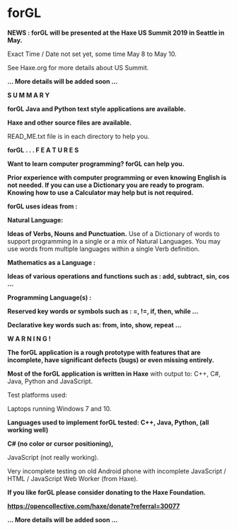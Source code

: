 # forGL

**NEWS :  forGL will be presented at the Haxe US Summit 2019 in Seattle in May.**

Exact Time / Date not set yet, some time May 8 to May 10.

See Haxe.org for more details about US Summit.

**... More details will be added soon ...**

**S U M M A R Y**

**forGL Java and Python text style applications are available.**

**Haxe and other source files are available.**

READ_ME.txt file is in each directory to help you.

**forGL . . . F E A T U R E S**

**Want to learn computer programming? forGL can help you.**

**Prior experience with computer programming or even knowing English is not needed. If you can use a Dictionary you are ready to program. Knowing how to use a Calculator may help but is not required.**

**forGL uses ideas from :**

**Natural Language:** 

**Ideas of Verbs, Nouns and Punctuation.** Use of a Dictionary of words to support programming in a single or a mix of Natural Languages. You may use words from multiple languages within a single Verb definition.

**Mathematics as a Language :**

**Ideas of various operations and functions such as : add, subtract, sin, cos ...**

**Programming Language(s) :** 

**Reserved key words or symbols such as : =, !=, if, then, while ...**

**Declarative key words such as: from, into, show, repeat ...**


**W A R N I N G !**

**The forGL application is a rough prototype with features that are incomplete, have significant defects (bugs) or even missing entirely.**

**Most of the forGL application is written in Haxe** with output to: C++, C#, Java, Python and JavaScript.

Test platforms used: 

Laptops running Windows 7 and 10.

**Languages used to implement forGL tested: C++, Java, Python, (all working well)**

**C# (no color or cursor positioning),**

JavaScript (not really working).

Very incomplete testing on old Android phone with incomplete JavaScript / HTML / JavaScript Web Worker (from Haxe).



**If you like forGL please consider donating to the Haxe Foundation.**

**https://opencollective.com/haxe/donate?referral=30077**



**... More details will be added soon ...**
